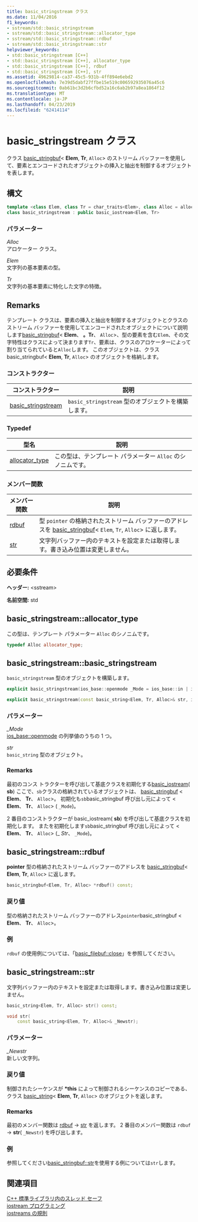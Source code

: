 ```yaml
---
title: basic_stringstream クラス
ms.date: 11/04/2016
f1_keywords:
- sstream/std::basic_stringstream
- sstream/std::basic_stringstream::allocator_type
- sstream/std::basic_stringstream::rdbuf
- sstream/std::basic_stringstream::str
helpviewer_keywords:
- std::basic_stringstream [C++]
- std::basic_stringstream [C++], allocator_type
- std::basic_stringstream [C++], rdbuf
- std::basic_stringstream [C++], str
ms.assetid: 49629814-ca37-45c5-931b-4ff894e6ebd2
ms.openlocfilehash: 7e39d5dabf27ffbe15e519c006592935076a45c6
ms.sourcegitcommit: 0ab61bc3d2b6cfbd52a16c6ab2b97a8ea1864f12
ms.translationtype: MT
ms.contentlocale: ja-JP
ms.lasthandoff: 04/23/2019
ms.locfileid: "62414114"
---
```

# <a name="basicstringstream-class"></a>basic_stringstream クラス

クラス [basic_stringbuf](../standard-library/basic-stringbuf-class.md)< **Elem**, **Tr**, `Alloc`> のストリーム バッファーを使用して、要素とエンコードされたオブジェクトの挿入と抽出を制御するオブジェクトを表します。

## <a name="syntax"></a>構文

```cpp
template <class Elem, class Tr = char_traits<Elem>, class Alloc = allocator<Elem>>
class basic_stringstream : public basic_iostream<Elem, Tr>
```

### <a name="parameters"></a>パラメーター

*Alloc*<br/>
アロケーター クラス。

*Elem*<br/>
文字列の基本要素の型。

*Tr*<br/>
文字列の基本要素に特化した文字の特徴。

## <a name="remarks"></a>Remarks

テンプレート クラスは、要素の挿入と抽出を制御するオブジェクトとクラスのストリーム バッファーを使用してエンコードされたオブジェクトについて説明します[basic_stringbuf](../standard-library/basic-stringbuf-class.md)< **Elem**、 **。Tr**、 `Alloc`>、型の要素を含む`Elem`、その文字特性はクラスによって決まります`Tr`、要素は、クラスのアロケーターによって割り当てられていると`Alloc`します。 このオブジェクトは、クラス basic_stringbuf< **Elem**, **Tr**, `Alloc`> のオブジェクトを格納します。

### <a name="constructors"></a>コンストラクター

|コンストラクター|説明|
|-|-|
|[basic_stringstream](#basic_stringstream)|`basic_stringstream` 型のオブジェクトを構築します。|

### <a name="typedefs"></a>Typedef

|型名|説明|
|-|-|
|[allocator_type](#allocator_type)|この型は、テンプレート パラメーター `Alloc` のシノニムです。|

### <a name="member-functions"></a>メンバー関数

|メンバー関数|説明|
|-|-|
|[rdbuf](#rdbuf)|型 `pointer` の格納されたストリーム バッファーのアドレスを [basic_stringbuf](../standard-library/basic-stringbuf-class.md)< `Elem`, `Tr`, `Alloc`> に返します。|
|[str](#str)|文字列バッファー内のテキストを設定または取得します。書き込み位置は変更しません。|

## <a name="requirements"></a>必要条件

**ヘッダー:** \<sstream>

**名前空間:** std

## <a name="allocator_type"></a>  basic_stringstream::allocator_type

この型は、テンプレート パラメーター `Alloc` のシノニムです。

```cpp
typedef Alloc allocator_type;
```

## <a name="basic_stringstream"></a>  basic_stringstream::basic_stringstream

`basic_stringstream` 型のオブジェクトを構築します。

```cpp
explicit basic_stringstream(ios_base::openmode _Mode = ios_base::in | ios_base::out);

explicit basic_stringstream(const basic_string<Elem, Tr, Alloc>& str, ios_base::openmode _Mode = ios_base::in | ios_base::out);
```

### <a name="parameters"></a>パラメーター

*_Mode*<br/>
[ios_base::openmode](../standard-library/ios-base-class.md#openmode) の列挙値のうちの 1 つ。

*str*<br/>
`basic_string` 型のオブジェクト。

### <a name="remarks"></a>Remarks

最初のコンス トラクターを呼び出して基底クラスを初期化する[basic_iostream](../standard-library/basic-iostream-class.md)( **sb**) ここで、`sb`クラスの格納されているオブジェクトは、 [basic_stringbuf](../standard-library/basic-stringbuf-class.md) < **Elem**、 **Tr**、 `Alloc`>。 初期化も`sb`basic_stringbuf 呼び出し元によって < **Elem**、 **Tr**、 `Alloc`> ( `_Mode`)。

2 番目のコンストラクターが basic_iostream( **sb**) を呼び出して基底クラスを初期化します。 またを初期化します`sb`basic_stringbuf 呼び出し元によって < **Elem**、 **Tr**、 `Alloc`> (_ *Str*、 `_Mode`)。

## <a name="rdbuf"></a>  basic_stringstream::rdbuf

**pointer** 型の格納されたストリーム バッファーのアドレスを [basic_stringbuf](../standard-library/basic-stringbuf-class.md)< **Elem**, **Tr**, `Alloc`> に返します。

```cpp
basic_stringbuf<Elem, Tr, Alloc> *rdbuf() const;
```

### <a name="return-value"></a>戻り値

型の格納されたストリーム バッファーのアドレス`pointer`basic_stringbuf < **Elem**、 **Tr**、 `Alloc`>。

### <a name="example"></a>例

`rdbuf` の使用例については、「[basic_filebuf::close](../standard-library/basic-filebuf-class.md#close)」を参照してください。

## <a name="str"></a>  basic_stringstream::str

文字列バッファー内のテキストを設定または取得します。書き込み位置は変更しません。

```cpp
basic_string<Elem, Tr, Alloc> str() const;

void str(
    const basic_string<Elem, Tr, Alloc>& _Newstr);
```

### <a name="parameters"></a>パラメーター

*_Newstr*<br/>
新しい文字列。

### <a name="return-value"></a>戻り値

制御されたシーケンスが **\*this** によって制御されるシーケンスのコピーである、クラス [basic_string](../standard-library/basic-string-class.md)< **Elem**, **Tr**, `Alloc`> のオブジェクトを返します。

### <a name="remarks"></a>Remarks

最初のメンバー関数は [rdbuf](#rdbuf) -> [str](../standard-library/basic-stringbuf-class.md#str) を返します。 2 番目のメンバー関数は `rdbuf` -> **str**( `_Newstr`) を呼び出します。

### <a name="example"></a>例

参照してください[basic_stringbuf::str](../standard-library/basic-stringbuf-class.md#str)を使用する例については`str`します。

## <a name="see-also"></a>関連項目

[C++ 標準ライブラリ内のスレッド セーフ](../standard-library/thread-safety-in-the-cpp-standard-library.md)<br/>
[iostream プログラミング](../standard-library/iostream-programming.md)<br/>
[iostreams の規則](../standard-library/iostreams-conventions.md)<br/>
